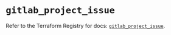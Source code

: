 # `gitlab_project_issue`

Refer to the Terraform Registry for docs: [`gitlab_project_issue`](https://registry.terraform.io/providers/gitlabhq/gitlab/17.7.0/docs/resources/project_issue).
